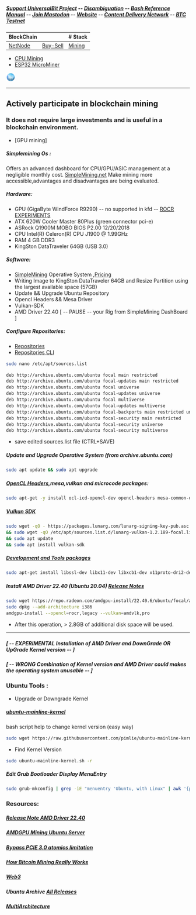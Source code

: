 ##### [Support UniversalBit Project](https://github.com/universalbit-dev/universalbit-dev/tree/main/support) -- [Disambiguation](https://en.wikipedia.org/wiki/Wikipedia:Disambiguation) -- [Bash Reference Manual](https://www.gnu.org/software/bash/manual/html_node/index.html) -- [Join Mastodon](https://mastodon.social/invite/wTHp2hSD) -- [Website](https://www.universalbit.it/) -- [Content Delivery Network](https://universalbitcdn.it/) -- [BTC Testnet](https://en.bitcoin.it/wiki/Testnet)
BlockChain |  | # Stack
---|---|---
 [NetNode](https://github.com/universalbit-dev/universalbit-dev/tree/main/blockchain/bitcoin) | [Buy-Sell](https://github.com/universalbit-dev/gekko-m4-globular-cluster/blob/master/README.md) | [Mining](https://github.com/universalbit-dev/universalbit-dev/tree/main/blockchain) 
 
 * [CPU Mining](https://github.com/universalbit-dev/CityGenerator/blob/master/workers/workers.md)
 * [ESP32 MicroMiner](https://github.com/universalbit-dev/esptool)

<img src="https://github.com/universalbit-dev/universalbit-dev/blob/main/blockchain/images/blockchain.png" width="5%"></img>

---

## Actively participate in blockchain mining
### It does not require large investments and is useful in a blockchain environment. 
* [GPU mining] 
##### Simplemining Os :
Offers an advanced dashboard for CPU/GPU/ASIC management at a negligible monthly cost. 
[SimpleMining.net](https://simplemining.net/)
Make mining more accessible,advantages and disadvantages are being evaluated.

##### Hardware:
* GPU (GigaByte WindForce R9290) -- no supported in kfd  -- [ROCR EXPERIMENTS](https://rocm.docs.amd.com/projects/ROCR-Runtime/en/latest/what-is-rocr-runtime.html)
* ATX 620W Cooler Master 80Plus (green connector pci-e)
* ASRock Q1900M MOBO BIOS P2.00 12/20/2018
* CPU Intel(R) Celeron(R) CPU J1900 @ 1.99GHz
* RAM 4 GB DDR3
* KingSton DataTraveler 64GB (USB 3.0)

##### Software:
* [SimpleMining](https://simplemining.net/) Operative System ,[Pricing](https://simplemining.net/pricing)
* Writing Image to KingSton DataTraveler 64GB and Resize Partition using the largest available space (57GB)
* Update && Upgrade Ubuntu Repository
* Opencl Headers && Mesa Driver
* Vulkan-SDK 
* AMD Driver 22.40
 [ -- PAUSE -- your Rig from SimpleMining DashBoard ]

##### Configure Repositories:
* [Repositories](https://help.ubuntu.com/community/Repositories/Ubuntu)
* [Repositories CLI](https://help.ubuntu.com/community/Repositories/CommandLine)

```bash
sudo nano /etc/apt/sources.list
```

```bash
deb http://archive.ubuntu.com/ubuntu focal main restricted
deb http://archive.ubuntu.com/ubuntu focal-updates main restricted
deb http://archive.ubuntu.com/ubuntu focal universe
deb http://archive.ubuntu.com/ubuntu focal-updates universe
deb http://archive.ubuntu.com/ubuntu focal multiverse
deb http://archive.ubuntu.com/ubuntu focal-updates multiverse
deb http://archive.ubuntu.com/ubuntu focal-backports main restricted universe multiverse
deb http://archive.ubuntu.com/ubuntu focal-security main restricted
deb http://archive.ubuntu.com/ubuntu focal-security universe
deb http://archive.ubuntu.com/ubuntu focal-security multiverse
```

* save edited sources.list file (CTRL+SAVE)

##### Update and Upgrade Operative System (from archive.ubuntu.com)

```bash
sudo apt update && sudo apt upgrade
```

##### [OpenCL Headers](https://cn.khronos.org/opencl/),mesa,vulkan and microcode packages:

```bash
sudo apt-get -y install ocl-icd-opencl-dev opencl-headers mesa-common-dev mesa-opencl-icd mesa-utils-extra clinfo libvulkan1 mesa-vulkan-drivers vulkan-utils amd64-microcode intel-microcode iucode-tool thermald gdebi-core
```

##### [Vulkan SDK](https://www.lunarg.com/vulkan-sdk/)

```bash
sudo wget -qO - https://packages.lunarg.com/lunarg-signing-key-pub.asc | sudo apt-key add -
&& sudo wget -qO /etc/apt/sources.list.d/lunarg-vulkan-1.2.189-focal.list https://packages.lunarg.com/vulkan/1.2.189/lunarg-vulkan-1.2.189-focal.list
&& sudo apt update
&& sudo apt install vulkan-sdk
```

##### [Development and Tools packages](https://github.com/universalbit-dev/AMDVLK?tab=readme-ov-file)
```bash
sudo apt-get install libssl-dev libx11-dev libxcb1-dev x11proto-dri2-dev libxcb-dri3-dev libxcb-dri2-0-dev libxcb-present-dev libxshmfence-dev libxrandr-dev libwayland-dev
```

##### Install AMD Driver 22.40  (Ubuntu 20.04) [Release Notes](https://www.amd.com/en/resources/support-articles/release-notes/RN-AMDGPU-UNIFIED-LINUX-22-40-6.html)
```bash
sudo wget https://repo.radeon.com/amdgpu-install/22.40.6/ubuntu/focal/amdgpu-install_5.4.50406-1_all.deb
sudo dpkg --add-architecture i386
amdgpu-install --opencl=rocr,legacy --vulkan=amdvlk,pro
```

* After this operation, > 2.8GB of additional disk space will be used. 


---
##### [ -- EXPERIMENTAL Installation of AMD Driver and DownGrade OR UpGrade Kernel version -- ]
##### [ -- WRONG Combination of Kernel version and AMD Driver could makes the operating system unusable -- ]
### Ubuntu Tools :
* Upgrade or Downgrade Kernel
##### [ubuntu-mainline-kernel](https://github.com/pimlie/ubuntu-mainline-kernel.sh/blob/617171ebea0a506d57659f43bc07fb591e3c4a56/ubuntu-mainline-kernel.sh#L4) 
bash script help to change kernel version (easy way)

```bash
sudo wget https://raw.githubusercontent.com/pimlie/ubuntu-mainline-kernel.sh/master/ubuntu-mainline-kernel.sh && chmod +x ubuntu-mainline-kernel.sh && sudo mv ubuntu-mainline-kernel.sh /usr/local/bin/
```

* Find Kernel Version

```bash
sudo ubuntu-mainline-kernel.sh -r
```

##### Edit Grub Bootloader Display MenuEntry 
```bash
sudo grub-mkconfig | grep -iE "menuentry 'Ubuntu, with Linux" | awk '{print i++ " : "$1, $2, $3, $4, $5, $6, $7}'
```
### Resources:

##### [Release Note AMD Driver 22.40](https://www.amd.com/en/resources/support-articles/release-notes/RN-AMDGPU-UNIFIED-LINUX-22-40-6.html)
##### [AMDGPU Mining Ubuntu Server](https://github.com/michalslonina/Ubuntu-Server-LTS-20.04-GUIDE-AMDGPU-Mining)
##### [Bypass PCIE 3.0 atomics limitation](https://www.reddit.com/r/gpumining/comments/ptmyjd/ubuntu_20043_amdgpu_2130_opencl_rocr_rocm/)
##### [How Bitcoin Mining Really Works](https://www.freecodecamp.org/news/how-bitcoin-mining-really-works-38563ec38c87/)
##### [Web3](https://web3.freecodecamp.org/web3)
##### Ubuntu Archive [All Releases](https://releases.ubuntu.com/)
##### [MultiArchitecture](https://wiki.debian.org/Multiarch/HOWTO)

